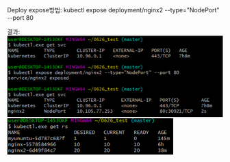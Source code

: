<!-- Name:                     nginx2
Namespace:                default
Labels:                   run=nginx2
Annotations:              <none>
Selector:                 run=nginx2
Type:                     NodePort
IP:                       10.98.37.203
LoadBalancer Ingress:     localhost
Port:                     <unset>  80/TCP
TargetPort:               80/TCP
NodePort:                 <unset>  30918/TCP
Endpoints:                10.1.0.109:80,10.1.0.110:80,10.1.0.111:80 + 17 more...
Session Affinity:         None
External Traffic Policy:  Cluster
Events:                   <none> -->

Deploy expose방법: kubectl expose deployment/nginx2 --type="NodePort" --port 80


결과: ![](deploy.PNG)![](deploy2.PNG)